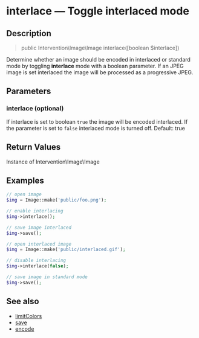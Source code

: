 # interlace — Toggle interlaced mode

## Description

> public Intervention\Image\Image interlace([boolean $interlace])

Determine whether an image should be encoded in interlaced or standard mode by toggling **interlace** mode with a boolean parameter. If an JPEG image is set interlaced the image will be processed as a progressive JPEG.


## Parameters

### interlace (optional)
If interlace is set to boolean ```true``` the image will be encoded interlaced. If the parameter is set to ```false``` interlaced mode is turned off. Default: true


## Return Values
Instance of Intervention\Image\Image

## Examples

```php
// open image
$img = Image::make('public/foo.png');

// enable interlacing
$img->interlace();

// save image interlaced
$img->save();

// open interlaced image
$img = Image::make('public/interlaced.gif');

// disable interlacing
$img->interlace(false);

// save image in standard mode
$img->save();
```

## See also

- [limitColors](/api/limitColors)
- [save](/api/save)
- [encode](/api/encde)
